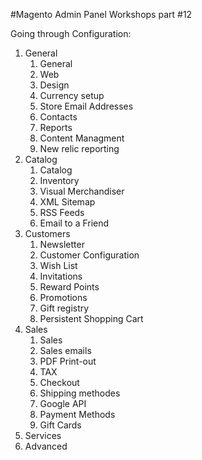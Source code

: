 #Magento Admin Panel Workshops part #12

Going through Configuration:

1. General
    1. General
    2. Web
    3. Design
    4. Currency setup
    5. Store Email Addresses
    6. Contacts
    7. Reports
    8. Content Managment
    9. New relic reporting
2. Catalog
    1. Catalog
    2. Inventory
    3. Visual Merchandiser
    4. XML Sitemap
    5. RSS Feeds
    6. Email to a Friend
3. Customers
    1. Newsletter
    2. Customer Configuration
    3. Wish List
    4. Invitations
    5. Reward Points
    6. Promotions
    7. Gift registry
    8. Persistent Shopping Cart
4. Sales 
    1. Sales
    2. Sales emails
    3. PDF Print-out
    4. TAX
    5. Checkout
    6. Shipping methodes
    7. Google API
    8. Payment Methods
    9. Gift Cards
5. Services
6. Advanced